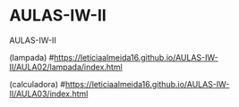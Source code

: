 # AULAS-IW-II
AULAS-IW-II

(lampada) #https://leticiaalmeida16.github.io/AULAS-IW-II/AULA02/lampada/index.html 

(calculadora) #https://leticiaalmeida16.github.io/AULAS-IW-II/AULA03/index.html 

